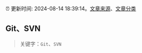 :alarm_clock: 更新时间: 2024-08-14 18:39:14。[文章来源](/README.md)、[文章分类](/TAGS.md)

## Git、SVN


> 关键字：`Git`、`SVN`



